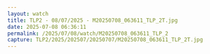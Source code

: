 ```yaml
---
layout: watch
title: TLP2 - 08/07/2025 - M20250708_063611_TLP_2T.jpg
date: 2025-07-08 06:36:11
permalink: /2025/07/08/watch/M20250708_063611_TLP_2
capture: TLP2/2025/202507/20250707/M20250708_063611_TLP_2T.jpg
---
```

